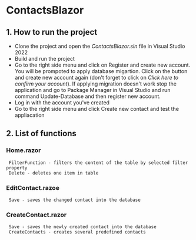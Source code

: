 # ContactsBlazor
## 1. How to run the project
   * Clone the project and open the *ContactsBlazor.sln* file in Visual Studio 2022   
   * Build and run the project
   * Go to the right side menu and click on Register and create new account. You will be prompoted to apply database migartion. Click on the button and create new     account again (don't forget to click on *Click here to confirm your account*). If applying migration doesn't work stop the application and go to Package Manager in Visual Studio and run command Update-Database and then register new account.
   * Log in with the account you've created
   * Go to the right side menu and click Create new contact and test the appliacation
## 2. List of functions
   ### Home.razor
     FilterFunction - filters the content of the table by selected filter property
     Delete - deletes one item in table
   ### EditContact.razoe
     Save - saves the changed contact into the database
   ### CreateContact.razor
     Save - saves the newly created contact into the database
     CreateContacts - creates several predefined contacts
   
   
  
   
